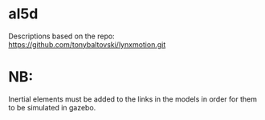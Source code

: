 # al5d
Descriptions based on the repo:
https://github.com/tonybaltovski/lynxmotion.git

# NB: 
Inertial elements must be added to the links in the models in order for them to be simulated in gazebo. 